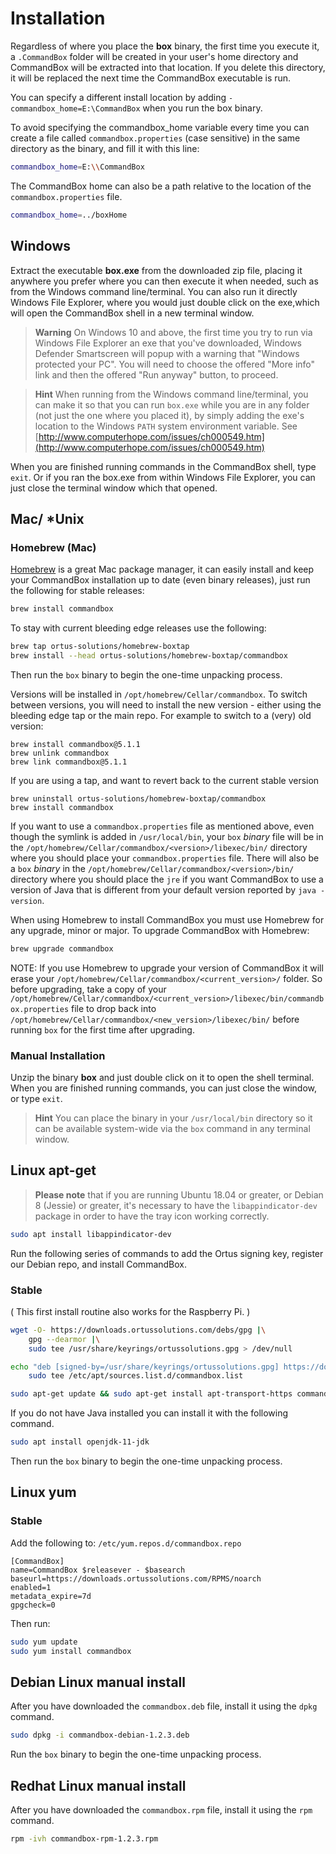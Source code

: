 # Installation

Regardless of where you place the **box** binary, the first time you execute it, a `.CommandBox` folder will be created in your user's home directory and CommandBox will be extracted into that location. If you delete this directory, it will be replaced the next time the CommandBox executable is run.

You can specify a different install location by adding `-commandbox_home=E:\CommandBox` when you run the box binary.

To avoid specifying the commandbox\_home variable every time you can create a file called `commandbox.properties` (case sensitive) in the same directory as the binary, and fill it with this line:

```bash
commandbox_home=E:\\CommandBox
```

The CommandBox home can also be a path relative to the location of the `commandbox.properties` file.

```bash
commandbox_home=../boxHome
```

## Windows

Extract the executable **box.exe** from the downloaded zip file, placing it anywhere you prefer where you can then execute it when needed, such as from the Windows command line/terminal. You can also run it directly Windows File Explorer, where you would just double click on the exe,which will open the CommandBox shell in a new terminal window.

> **Warning** On Windows 10 and above, the first time you try to run via Windows File Explorer an exe that you've downloaded, Windows Defender Smartscreen will popup with a warning that "Windows protected your PC". You will need to choose the offered "More info" link and then the offered "Run anyway" button, to proceed.

> **Hint** When running from the Windows command line/terminal, you can make it so that you can run `box.exe` while you are in any folder (not just the one where you placed it), by simply adding the exe's location to the Windows `PATH` system environment variable. See [http://www.computerhope.com/issues/ch000549.htm](http://www.computerhope.com/issues/ch000549.htm)

When you are finished running commands in the CommandBox shell, type `exit`. Or if you ran the box.exe from within Windows File Explorer, you can just close the terminal window which that opened.

## Mac/ \*Unix

### Homebrew (Mac)

[Homebrew](http://brew.sh) is a great Mac package manager, it can easily install and keep your CommandBox installation up to date (even binary releases), just run the following for stable releases:

```bash
brew install commandbox
```

To stay with current bleeding edge releases use the following:

```bash
brew tap ortus-solutions/homebrew-boxtap
brew install --head ortus-solutions/homebrew-boxtap/commandbox
```

Then run the `box` binary to begin the one-time unpacking process.

Versions will be installed in `/opt/homebrew/Cellar/commandbox`. To switch between versions, you will need to install the new version - either using the bleeding edge tap or the main repo. For example to switch to a (very) old version:

```
brew install commandbox@5.1.1
brew unlink commandbox
brew link commandbox@5.1.1
```

If you are using a tap, and want to revert back to the current stable version

```
brew uninstall ortus-solutions/homebrew-boxtap/commandbox
brew install commandbox
```

If you want to use a `commandbox.properties` file as mentioned above, even though the symlink is added in `/usr/local/bin`, your `box` _binary_ file will be in the `/opt/homebrew/Cellar/commandbox/<version>/libexec/bin/` directory where you should place your `commandbox.properties` file. There will also be a `box` _binary_ in the `/opt/homebrew/Cellar/commandbox/<version>/bin/` directory where you should place the `jre` if you want CommandBox to use a version of Java that is different from your default version reported by `java -version`.

When using Homebrew to install CommandBox you must use Homebrew for any upgrade, minor or major. To upgrade CommandBox with Homebrew:

```bash
brew upgrade commandbox
```

NOTE: If you use Homebrew to upgrade your version of CommandBox it will erase your `/opt/homebrew/Cellar/commandbox/<current_version>/` folder. So before upgrading, take a copy of your `/opt/homebrew/Cellar/commandbox/<current_version>/libexec/bin/commandbox.properties` file to drop back into `/opt/homebrew/Cellar/commandbox/<new_version>/libexec/bin/` before running `box` for the first time after upgrading.

### Manual Installation

Unzip the binary **box** and just double click on it to open the shell terminal. When you are finished running commands, you can just close the window, or type `exit`.

> **Hint** You can place the binary in your `/usr/local/bin` directory so it can be available system-wide via the `box` command in any terminal window.

## Linux apt-get

> **Please note** that if you are running Ubuntu 18.04 or greater, or Debian 8 (Jessie) or greater, it's necessary to have the `libappindicator-dev` package in order to have the tray icon working correctly.

```bash
sudo apt install libappindicator-dev
```

Run the following series of commands to add the Ortus signing key, register our Debian repo, and install CommandBox.

### Stable

( This first install routine also works for the Raspberry Pi. )

```bash
wget -O- https://downloads.ortussolutions.com/debs/gpg |\
    gpg --dearmor |\
    sudo tee /usr/share/keyrings/ortussolutions.gpg > /dev/null

echo "deb [signed-by=/usr/share/keyrings/ortussolutions.gpg] https://downloads.ortussolutions.com/debs/noarch /" |\
    sudo tee /etc/apt/sources.list.d/commandbox.list

sudo apt-get update && sudo apt-get install apt-transport-https commandbox
```

If you do not have Java installed you can install it with the following command.

```bash
sudo apt install openjdk-11-jdk
```

Then run the `box` binary to begin the one-time unpacking process.

## Linux yum

### Stable

Add the following to: `/etc/yum.repos.d/commandbox.repo`

```
[CommandBox]
name=CommandBox $releasever - $basearch
baseurl=https://downloads.ortussolutions.com/RPMS/noarch
enabled=1
metadata_expire=7d
gpgcheck=0
```

Then run:

```bash
sudo yum update
sudo yum install commandbox
```

## Debian Linux manual install

After you have downloaded the `commandbox.deb` file, install it using the `dpkg` command.

```bash
sudo dpkg -i commandbox-debian-1.2.3.deb
```

Run the `box` binary to begin the one-time unpacking process.

## Redhat Linux manual install

After you have downloaded the `commandbox.rpm` file, install it using the `rpm` command.

```bash
rpm -ivh commandbox-rpm-1.2.3.rpm
```
